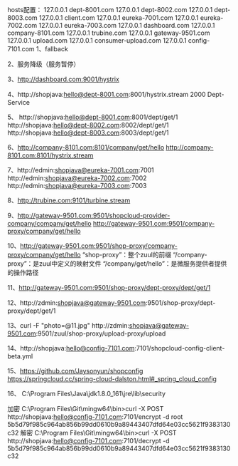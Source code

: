 hosts配置：
127.0.0.1 dept-8001.com
127.0.0.1 dept-8002.com
127.0.0.1 dept-8003.com
127.0.0.1 client.com
127.0.0.1 eureka-7001.com
127.0.0.1 eureka-7002.com
127.0.0.1 eureka-7003.com
127.0.0.1 dashboard.com
127.0.0.1 company-8101.com
127.0.0.1 trubine.com
127.0.0.1 gateway-9501.com
127.0.0.1 upload.com
127.0.0.1 consumer-upload.com
127.0.0.1 config-7101.com
1、fallback

2、服务降级（服务暂停）

3、http://dashboard.com:9001/hystrix

4、http://shopjava:hello@dept-8001.com:8001/hystrix.stream   2000   Dept-Service

5、	http://shopjava:hello@dept-8001.com:8001/dept/get/1
	http://shopjava:hello@dept-8002.com:8002/dept/get/1
	http://shopjava:hello@dept-8003.com:8003/dept/get/1

6、http://company-8101.com:8101/company/get/hello
http://company-8101.com:8101/hystrix.stream

7、http://edmin:shopjava@eureka-7001.com:7001
http://edmin:shopjava@eureka-7002.com:7002
http://edmin:shopjava@eureka-7003.com:7003

8、http://trubine.com:9101/turbine.stream

9、http://gateway-9501.com:9501/shopcloud-provider-company/company/get/hello
http://gateway-9501.com:9501/company-proxy/company/get/hello

10、http://gateway-9501.com:9501/shop-proxy/company-proxy/company/get/hello
“shop-proxy”：整个zuul的前缀
“/company-proxy”：是zuul中定义的映射文件
“/company/get/hello”：是微服务提供者提供的操作路径

11、http://gateway-9501.com:9501/shop-proxy/dept-proxy/dept/get/1

12、http://zdmin:shopjava@gateway-9501.com:9501/shop-proxy/dept-proxy/dept/get/1

13、curl -F "photo=@11.jpg" http://zdmin:shopjava@gateway-9501.com:9501/zuul/shop-proxy/upload-proxy/upload

14、http://shopjava:hello@config-7101.com:7101/shopcloud-config-client-beta.yml

15、https://github.com/Jaysonyun/shopconfig
https://springcloud.cc/spring-cloud-dalston.html#_spring_cloud_config


16、
C:\Program Files\Java\jdk1.8.0_161\jre\lib\security

加密
C:\Program Files\Git\mingw64\bin>curl -X POST http://shopjava:hello@config-7101.com:7101/encrypt -d root
5b5d79f985c964ab856b99dd0610b9a89443407dfd64e03cc5621f9383130c32
解密
C:\Program Files\Git\mingw64\bin>curl -X POST http://shopjava:hello@config-7101.com:7101/decrypt -d 5b5d79f985c964ab856b99dd0610b9a89443407dfd64e03cc5621f9383130c32
